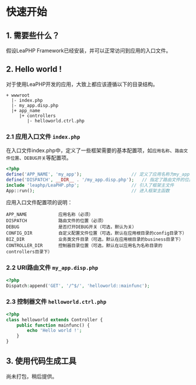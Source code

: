 # 快速开始 #

## 1. 需要些什么？ ##

假设LeaPHP Framework已经安装，并可以正常访问到应用的入口文件。

## 2. Hello world ! ##

对于使用LeaPHP开发的应用，大致上都应该遵循以下的目录结构。

```
+ wwwroot
  |- index.php
  |- my_app.disp.php
  |+ app_name
     |+ controllers
        |- helloworld.ctrl.php
```

### 2.1 应用入口文件 `index.php` ###

在入口文件index.php中，定义了一些框架需要的基本配置项，如`应用名称`、`路由文件位置`、`DEBUG开关`等配置项。

```php
<?php
define('APP_NAME', 'my_app');					// 定义了应用名称为my_app
define('DISPATCH', __DIR__ . '/my_app.disp.php');	// 指定了路由文件的位置
include 'leaphp/LeaPHP.php';					// 引入了框架主文件
App::run();										// 进入框架主函数
```

应用入口文件配置项的说明：

```
APP_NAME			应用名称（必须）
DISPATCH			路由文件的位置（必须）
DEBUG				是否打开DEBUG开关（可选，默认为关）
CONFIG_DIR			自定义配置文件位置（可选，默认在应用根目录的config目录下）
BIZ_DIR				业务类文件目录（可选，默认在应用根目录的business目录下）
CONTROLLER_DIR		控制器目录位置（可选，默认在以应用名为名称目录的controllers目录下）
```

### 2.2 URI路由文件 `my_app.disp.php` ###

```php
<?php
Dispatch:append('GET', '/^$/', 'helloworld::mainfunc');
```

### 2.3 控制器文件 `helloworld.ctrl.php` ###

```php
<?php
class helloworld extends Controller {
	public function mainfunc() {
		echo 'Hello world !';
	}
}
```

## 3. 使用代码生成工具 ##

尚未打包，稍后提供。
